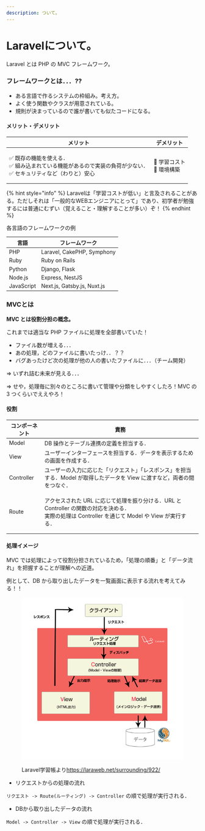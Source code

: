 ```yaml
---
description: ついて。
---
```


# Laravelについて。

Laravel とは PHP の MVC フレームワーク。



### フレームワークとは．．．??

* ある言語で作るシステムの枠組み。考え方。
* よく使う関数やクラスが用意されている。
* 規則が決まっているので誰が書いても似たコードになる。

#### メリット・デメリット <a href="#merittotodemeritto" id="merittotodemeritto"></a>

| メリット                                                                    | デメリット                      |
| ----------------------------------------------------------------------- | -------------------------- |
| <p>✅ 既存の機能を使える．<br>✅ 組み込まれている機能があるので実装の負荷が少ない．<br>✅ セキュリティなど（わりと）安心</p> | <p>🔼 学習コスト<br>🔼 環境構築</p> |

{% hint style="info" %}
Laravelは「学習コストが低い」と言及されることがある。ただしそれは「一般的なWEBエンジニアにとって」であり、初学者が勉強するには普通にむずい（覚えること・理解することが多い）ぞ！
{% endhint %}

各言語のフレームワークの例

| 言語         | フレームワーク                     |
| ---------- | --------------------------- |
| PHP        | Laravel, CakePHP, Symphony  |
| Ruby       | Ruby on Rails               |
| Python     | Django, Flask               |
| Node.js    | Express, NestJS             |
| JavaScript | Next.js, Gatsby.js, Nuxt.js |



### MVCとは

**MVC とは役割分担の概念。**

これまでは適当な PHP ファイルに処理を全部書いていた！

* ファイル数が増える．．．
* あの処理，どのファイルに書いたっけ．．？？
* バグあったけど次の処理が他の人の書いたファイルに．．．（チーム開発）

\=> いずれ詰む未来が見える．．．

\=> せや，処理毎に別々のところに書いて管理や分類をしやすくしたろ！MVC の 3 つくらいでええやろ！

#### 役割 <a href="#yi-ge-fen-dan" id="yi-ge-fen-dan"></a>

| コンポーネント    | 責務                                                                                                         |
| ---------- | ---------------------------------------------------------------------------------------------------------- |
| Model      | DB 操作とテーブル連携の定義を担当する．                                                                                      |
| View       | ユーザーインターフェースを担当する．データを表示するための画面を作成する．                                                                      |
| Controller | ユーザーの入力に応じた「リクエスト」「レスポンス」を担当する．Model が取得したデータを View に渡すなど，両者の間をつなぐ．                                        |
| Route      | <p>アクセスされた URL に応じて処理を振り分ける．URL と Controller の関数の対応を決める．<br>実際の処理は Controller を通じて Model や View が実行する．</p> |

#### 処理イメージ <a href="#noimji" id="noimji"></a>

MVC では処理によって役割分担されているため，「処理の順番」と「データ流れ」を把握することが理解への近道。

例として、DB から取り出したデータを一覧画面に表示する流れを考えてみる！！



<figure><img src="../../.gitbook/assets/image.png" alt=""><figcaption><p>Laravel学習帳より<a href="https://laraweb.net/surrounding/922/">https://laraweb.net/surrounding/922/</a></p></figcaption></figure>

* リクエストからの処理の流れ

`リクエスト -> Route(ルーティング) -> Controller` の順で処理が実行される．

* DBから取り出したデータの流れ

`Model -> Controller -> View` の順で処理が実行される．
